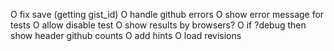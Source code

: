 O fix save (getting gist_id)
O handle github errors
O show error message for tests
O allow disable test
O show results by browsers?
O if ?debug then show header github counts
O add hints
O load revisions

